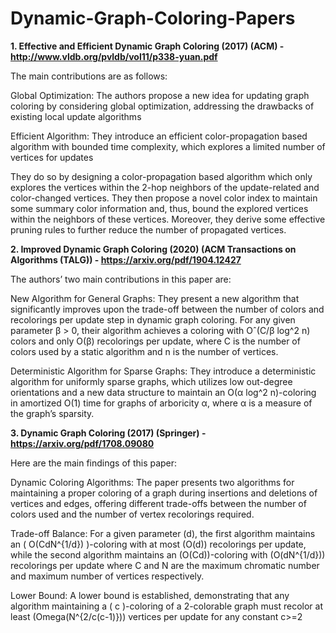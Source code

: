 # Dynamic-Graph-Coloring-Papers

**1. Effective and Efficient Dynamic Graph Coloring (2017) (ACM) - http://www.vldb.org/pvldb/vol11/p338-yuan.pdf**

The main contributions are as follows:

Global Optimization: The authors propose a new idea for updating graph coloring by considering global optimization, addressing the drawbacks of existing local update algorithms

Efficient Algorithm: They introduce an efficient color-propagation based algorithm with bounded time complexity, which explores a limited number of vertices for updates

They do so by designing a color-propagation based algorithm which only explores the vertices within the 2-hop neighbors of the update-related and color-changed vertices. They then propose a novel color index to maintain some summary color information and, thus, bound the explored vertices within the neighbors of these vertices. Moreover, they derive some effective pruning rules to further reduce the number of propagated vertices.

**2. Improved Dynamic Graph Coloring (2020) (ACM Transactions on Algorithms (TALG)) - https://arxiv.org/pdf/1904.12427**

The authors’ two main contributions in this paper are:

New Algorithm for General Graphs: They present a new algorithm that significantly improves upon the trade-off between the number of colors and recolorings per update step in dynamic graph coloring. For any given parameter β > 0, their algorithm achieves a coloring with Oˆ(C/β log^2 n) colors and only O(β) recolorings per update, where C is the number of colors used by a static algorithm and n is the number of vertices.

Deterministic Algorithm for Sparse Graphs: They introduce a deterministic algorithm for uniformly sparse graphs, which utilizes low out-degree orientations and a new data structure to maintain an O(α log^2 n)-coloring in amortized O(1) time for graphs of arboricity α, where α is a measure of the graph’s sparsity.

**3. Dynamic Graph Coloring (2017) (Springer) - https://arxiv.org/pdf/1708.09080**

Here are the main findings of this paper:

Dynamic Coloring Algorithms: The paper presents two algorithms for maintaining a proper coloring of a graph during insertions and deletions of vertices and edges, offering different trade-offs between the number of colors used and the number of vertex recolorings required.

Trade-off Balance: For a given parameter (d), the first algorithm maintains an ( O(CdN^{1/d}) )-coloring with at most (O(d)) recolorings per update, while the second algorithm maintains an (O(Cd))-coloring with (O(dN^{1/d})) recolorings per update where C and N are the maximum chromatic number and maximum number of vertices respectively.

Lower Bound: A lower bound is established, demonstrating that any algorithm maintaining a ( c )-coloring of a 2-colorable graph must recolor at least (Omega(N^{2/c(c-1)})) vertices per update for any constant c>=2
